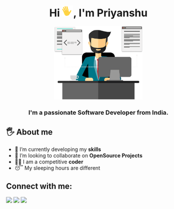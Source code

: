 <h1 align="center">Hi <img  width="30px" src="https://raw.githubusercontent.com/singhpriansh/singhpriansh/master/wave.gif">, I'm Priyanshu</h1>

<p align="center">
    <img height="200px" width="auto"  src="https://raw.githubusercontent.com/singhpriansh/singhpriansh/master/developer_image.png" />
</p>

<h3 align="center">I'm a passionate Software Developer from India.</h3>

 ## 🖐 About me
- 🌱 I’m currently developing my **skills**
- 👯 I’m looking to collaborate on **OpenSource Projects**
- 👨‍💻 I am a competitive **coder**
- 😴 My sleeping hours are different

## Connect with me:
<p align="left">

<a href = "https://www.linkedin.com/in/singhpriansh/"><img src="https://img.icons8.com/fluent/48/000000/linkedin.png"/></a>
<a href = "https://twitter.com/singhpriansh_cc"><img src="https://img.icons8.com/fluent/48/000000/twitter.png"/></a>
<a href = "https://www.instagram.com/singhpriansh/"><img src="https://img.icons8.com/fluent/48/000000/instagram-new.png"/></a>
